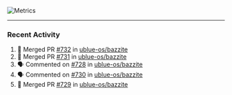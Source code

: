 ![Metrics](https://metrics.lecoq.io/KyleGospo?template=classic&base=header%2C%20activity%2C%20community%2C%20repositories%2C%20metadata&base.indepth=false&base.hireable=false&base.skip=false&config.timezone=America%2FLos_Angeles)

---
### Recent Activity
<!--START_SECTION:activity-->
1. 🎉 Merged PR [#732](https://github.com/ublue-os/bazzite/pull/732) in [ublue-os/bazzite](https://github.com/ublue-os/bazzite)
2. 🎉 Merged PR [#731](https://github.com/ublue-os/bazzite/pull/731) in [ublue-os/bazzite](https://github.com/ublue-os/bazzite)
3. 🗣 Commented on [#728](https://github.com/ublue-os/bazzite/issues/728#issuecomment-1922302281) in [ublue-os/bazzite](https://github.com/ublue-os/bazzite)
4. 🗣 Commented on [#730](https://github.com/ublue-os/bazzite/issues/730#issuecomment-1922247554) in [ublue-os/bazzite](https://github.com/ublue-os/bazzite)
5. 🎉 Merged PR [#729](https://github.com/ublue-os/bazzite/pull/729) in [ublue-os/bazzite](https://github.com/ublue-os/bazzite)
<!--END_SECTION:activity-->
